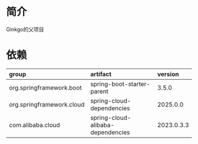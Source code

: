 # 简介

Ginkgo的父项目

# 依赖

| group                     | artifact                          | version    |
|:--------------------------|:----------------------------------|:-----------|
| org.springframework.boot  | spring-boot-starter-parent        | 3.5.0      |
| org.springframework.cloud | spring-cloud-dependencies         | 2025.0.0   |
| com.alibaba.cloud         | spring-cloud-alibaba-dependencies | 2023.0.3.3 |